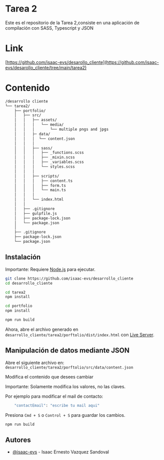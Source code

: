 
# Tarea 2

Este es el repositorio de la Tarea 2,consiste en una aplicación de compilación con SASS, Typescript y JSON

# Link

[https://github.com/isaac-evs/desarollo_cliente](https://github.com/isaac-evs/desarollo_cliente/tree/main/tarea2)

# Contenido 

```bash
/desarrollo cliente
└── tarea2/
    ├── portfolio/
    │   ├── src/
    │   │   ├── assets/
    │   │   │   └── media/
    │   │   │       └── multiple pngs and jpgs
    │   │   ├─ data/  
    │   │   │  └── content.json
    │   │   │
    │   │   ├── sass/
    │   │   │   ├── _functions.scss
    │   │   │   ├── _mixin.scss
    │   │   │   ├── _variables.scss
    │   │   │   └── styles.scss
    │   │   │
    │   │   ├── scripts/
    │   │   │   ├── content.ts
    │   │   │   ├── form.ts
    │   │   │   └── main.ts
    │   │   │
    │   │   └── index.html
    │   │
    │   ├── .gitignore
    │   ├── gulpfile.js
    │   ├── package-lock.json
    │   └── package.json
    │
    ├── .gitignore 
    ├── package-lock.json
    └── package.json  
```


## Instalación

Importante: Requiere [Node.js](https://nodejs.org/) para ejecutar.

```bash
git clone https://github.com/isaac-evs/desarrollo_cliente
cd desarrollo_cliente
```

```bash
cd tarea2
npm install
```

```bash
cd portfolio
npm install
```

```bash
npm run build
```

Ahora, abre el archivo generado en `desarrollo_cliente/tarea2/porftolio/dist/index.html` con [Live Server](https://marketplace.visualstudio.com/items?itemName=ritwickdey.LiveServer).


## Manipulación de datos mediante JSON

Abre el siguiente archivo en: `desarrollo_cliente/tarea2/porftolio/src/data/content.json`

Modifica el contenido que desees cambiar

Importante: Solamente modifica los valores, no las claves.

Por ejemplo para modificar el mail de contacto:

```bash
    "contactEmail": "escribe tu mail aqui"
```

Presiona `Cmd + S` o `Control + S` para guardar los cambios.

```bash
npm run build
```



## Autores

- [@isaac-evs](https://www.github.com/isaac-evs) - Isaac Ernesto Vazquez Sandoval
